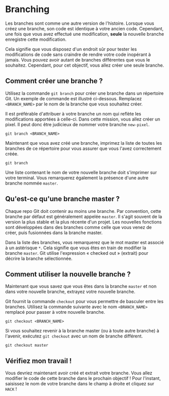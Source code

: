# Branching

Les branches sont comme une autre version de l'histoire. Lorsque vous créez une branche, son code est identique à votre ancien code. Cependant, une fois que vous avez effectué une modification, **seule** la nouvelle branche enregistre cette modification.

Cela signifie que vous disposez d'un endroit sûr pour tester les modifications de code sans craindre de rendre votre code inopérant à jamais. Vous pouvez avoir autant de branches différentes que vous le souhaitez. Cependant, pour cet objectif, vous allez créer une seule branche.

## Comment créer une branche&nbsp;?

Utilisez la commande `git branch` pour créer une branche dans un répertoire Git. Un exemple de commande est illustré ci-dessous. Remplacez `<BRANCH_NAME>` par le nom de la branche que vous souhaitez créer.

Il est préférable d'attribuer à votre branche un nom qui reflète les modifications apportées à celle-ci. Dans cette mission, vous allez créer un pixel. Il peut donc être judicieux de nommer votre branche `new-pixel`.

```
git branch <BRANCH_NAME>
```

Maintenant que vous avez créé une branche, imprimez la liste de toutes les branches de ce répertoire pour vous assurer que vous l'avez correctement créée.

```
git branch
```

Une liste contenant le nom de votre nouvelle branche doit s'imprimer sur votre terminal. Vous remarquerez également la présence d'une autre branche nommée `master`.

## Qu'est-ce qu'une branche master&nbsp;?

Chaque repo Git doit contenir au moins une branche. Par convention, cette branche par défaut est généralement appelée `master`. Il s'agit souvent de la version la plus stable et la plus récente d'un projet. Les nouvelles fonctions sont développées dans des branches comme celle que vous venez de créer, puis fusionnées dans la branche master.

Dans la liste des branches, vous remarquerez que le mot master est associé à un astérisque `*`. Cela signifie que vous êtes en train de modifier la branche `master`. Git utilise l'expression «&nbsp;checked out&nbsp;» (extrait) pour décrire la branche sélectionnée.

## Comment utiliser la nouvelle branche&nbsp;?

Maintenant que vous savez que vous êtes dans la branche `master` et non dans votre nouvelle branche, extrayez votre nouvelle branche.

Git fournit la commande `checkout` pour vous permettre de basculer entre les branches. Utilisez la commande suivante avec le nom `<BRANCH_NAME>` remplacé pour passer à votre nouvelle branche.

```
git checkout <BRANCH_NAME>
```

Si vous souhaitez revenir à la branche master (ou à toute autre branche) à l'avenir, exécutez `git checkout` avec un nom de branche différent.

```
git checkout master
```

## Vérifiez mon travail&nbsp;!

Vous devriez maintenant avoir créé et extrait votre branche. Vous allez modifier le code de cette branche dans le prochain objectif&nbsp;! Pour l'instant, saisissez le nom de votre branche dans le champ à droite et cliquez sur `HACK`&nbsp;!